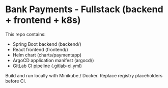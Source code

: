 # Bank Payments - Fullstack (backend + frontend + k8s)

This repo contains:
- Spring Boot backend (backend/)
- React frontend (frontend/)
- Helm chart (charts/paymentapp)
- ArgoCD application manifest (argocd/)
- GitLab CI pipeline (.gitlab-ci.yml)

Build and run locally with Minikube / Docker. Replace registry placeholders before CI.
